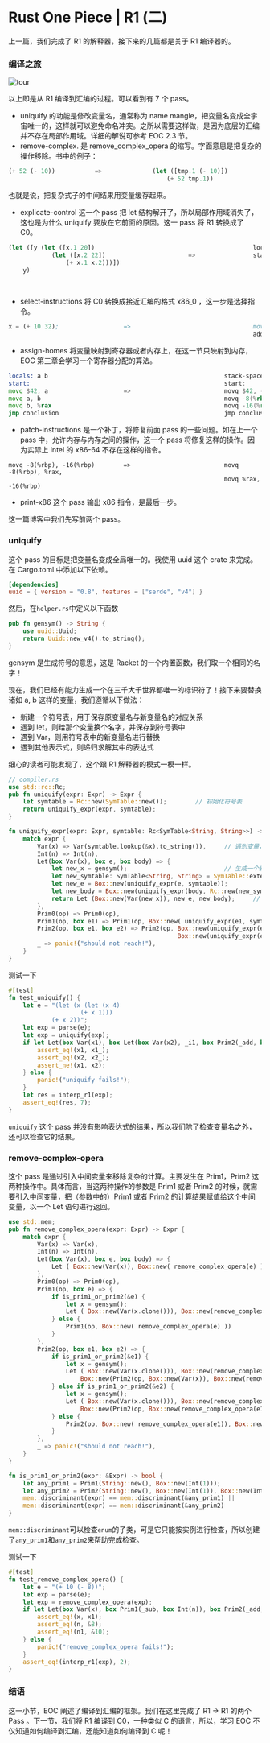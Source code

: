 # Rust One Piece | R1 (二)

上一篇，我们完成了 R1 的解释器，接下来的几篇都是关于 R1 编译器的。

### 编译之旅

![tour](./graphs/tour.png)

以上即是从 R1 编译到汇编的过程。可以看到有 7 个 pass。

+ uniquify 的功能是修改变量名，通常称为 name mangle，把变量名变成全宇宙唯一的，这样就可以避免命名冲突。之所以需要这样做，是因为底层的汇编并不存在局部作用域。详细的解说可参考 EOC 2.3 节。
+ remove-complex. 是 remove_complex_opera 的缩写。字面意思是把复杂的操作移除。书中的例子：

```lisp
(+ 52 (- 10))           =>              (let ([tmp.1 (- 10)])
                                            (+ 52 tmp.1))
```

也就是说，把复杂式子的中间结果用变量缓存起来。

+ explicate-control 这一个 pass 把 let 结构解开了，所以局部作用域消失了，这也是为什么 uniquify 要放在它前面的原因。这一 pass 将 R1 转换成了 C0。

```lisp
(let ([y (let ([x.1 20])                                            locals: y x.1 x.2
            (let ([x.2 22])                       =>                start: 
                (+ x.1 x.2)))])                                         x.1 = 20;
    y)                                                                  x.2 = 22;
                                                                        y = (+ x.1 x.2);
                                                                        return y;
```

+ select-instructions 将 C0 转换成接近汇编的格式 x86_0 ，这一步是选择指令。

```lisp
x = (+ 10 32);                  =>                                  movq $10, x
                                                                    addq $32, x
```

+ assign-homes 将变量映射到寄存器或者内存上，在这一节只映射到内存，EOC 第三章会学习一个寄存器分配的算法。

```asm
locals: a b                                                 stack-space: 16
start:                                                      start:
movq $42, a                     =>                          movq $42, -8(%rbp)
movq a, b                                                   movq -8(%rbp), -16(%rbp)
movq b, %rax                                                movq -16(%rbp), %rax
jmp conclusion                                              jmp conclusion 
```

+ patch-instructions 是一个补丁，将修复前面 pass 的一些问题。如在上一个 pass 中，允许内存与内存之间的操作，这一个 pass 将修复这样的操作。因为实际上 intel 的 x86-64 不存在这样的指令。

```
movq -8(%rbp), -16(%rbp)        =>                          movq -8(%rbp), %rax,
                                                            movq %rax, -16(%rbp)
```

+ print-x86 这个 pass 输出 x86 指令，是最后一步。

这一篇博客中我们先写前两个 pass。

### uniquify

这个 pass 的目标是把变量名变成全局唯一的。我使用 uuid 这个 crate 来完成。在 Cargo.toml 中添加以下依赖。

```toml
[dependencies]
uuid = { version = "0.8", features = ["serde", "v4"] }
```

然后，在`helper.rs`中定义以下函数

```rs
pub fn gensym() -> String {
    use uuid::Uuid;
    return Uuid::new_v4().to_string();
}
```

gensym 是生成符号的意思，这是 Racket 的一个内置函数，我们取一个相同的名字！

现在，我们已经有能力生成一个在三千大千世界都唯一的标识符了！接下来要替换诸如 a, b 这样的变量，我们遵循以下做法：

+ 新建一个符号表，用于保存原变量名与新变量名的对应关系
+ 遇到 let，则给那个变量换个名字，并保存到符号表中
+ 遇到 Var，则用符号表中的新变量名进行替换
+ 遇到其他表示式，则递归求解其中的表达式

细心的读者可能发现了，这个跟 R1 解释器的模式一模一样。

```rs
// compiler.rs
use std::rc::Rc;
pub fn uniquify(expr: Expr) -> Expr {
    let symtable = Rc::new(SymTable::new());        // 初始化符号表
    return uniquify_expr(expr, symtable);
}

fn uniquify_expr(expr: Expr, symtable: Rc<SymTable<String, String>>) -> Expr {
    match expr {
        Var(x) => Var(symtable.lookup(&x).to_string()),     // 遇到变量，则查表中的新名字
        Int(n) => Int(n),
        Let(box Var(x), box e, box body) => {
            let new_x = gensym();                           // 生成一个新名字
            let new_symtable: SymTable<String, String> = SymTable::extend(hashmap!(x => new_x.clone()), &symtable);
            let new_e = Box::new(uniquify_expr(e, symtable));
            let new_body = Box::new(uniquify_expr(body, Rc::new(new_symtable)));
            return Let (Box::new(Var(new_x)), new_e, new_body);     // 用新名字重新生成 let
        },
        Prim0(op) => Prim0(op),
        Prim1(op, box e1) => Prim1(op, Box::new( uniquify_expr(e1, symtable))),
        Prim2(op, box e1, box e2) => Prim2(op, Box::new(uniquify_expr(e1, Rc::clone(&symtable))), 
                                               Box::new(uniquify_expr(e2, symtable))),
        _ => panic!("should not reach!"),
    }
}
```

测试一下

```rs
#[test]
fn test_uniquify() {
    let e = "(let (x (let (x 4) 
                    (+ x 1)))
            (+ x 2))";
    let exp = parse(e);
    let exp = uniquify(exp);
    if let Let(box Var(x1), box Let(box Var(x2), _i1, box Prim2(_add, box Var(x2_), box _i2)), box Prim2(_add1, box Var(x1_), box _i3)) = &exp {
        assert_eq!(x1, x1_);
        assert_eq!(x2, x2_);
        assert_ne!(x1, x2);
    } else {
        panic!("uniquify fails!");
    }
    let res = interp_r1(exp);
    assert_eq!(res, 7);
}
```
`uniquify` 这个 pass 并没有影响表达式的结果，所以我们除了检查变量名之外，还可以检查它的结果。

### remove-complex-opera

这个 pass 是通过引入中间变量来移除复杂的计算。主要发生在 Prim1，Prim2 这两种操作中。具体而言，当这两种操作的参数是 Prim1 或者 Prim2 的时候，就需要引入中间变量，把（参数中的）Prim1 或者 Prim2 的计算结果赋值给这个中间变量，以一个 Let 语句进行返回。

```rs
use std::mem;
pub fn remove_complex_opera(expr: Expr) -> Expr {
    match expr {
        Var(x) => Var(x),
        Int(n) => Int(n),
        Let(box Var(x), box e, box body) => {
            Let ( Box::new(Var(x)), Box::new( remove_complex_opera(e) ), Box::new( remove_complex_opera(body) ))
        },
        Prim0(op) => Prim0(op),
        Prim1(op, box e) => {
            if is_prim1_or_prim2(&e) {
                let x = gensym();
                Let ( Box::new(Var(x.clone())), Box::new(remove_complex_opera(e)), Box::new(Prim1(op, Box::new(Var(x)))))
            } else {
                Prim1(op, Box::new( remove_complex_opera(e) ))
            }
        },
        Prim2(op, box e1, box e2) => {
            if is_prim1_or_prim2(&e1) {
                let x = gensym();
                Let ( Box::new(Var(x.clone())), Box::new(remove_complex_opera(e1)), 
                    Box::new(Prim2(op, Box::new(Var(x)), Box::new(remove_complex_opera(e2)))))
            } else if is_prim1_or_prim2(&e2) {
                let x = gensym();
                Let ( Box::new(Var(x.clone())), Box::new(remove_complex_opera(e2)), 
                    Box::new(Prim2(op, Box::new(remove_complex_opera(e1)), Box::new(Var(x)))))
            } else {
                Prim2(op, Box::new( remove_complex_opera(e1)), Box::new(remove_complex_opera(e2) ))
            }
        },
        _ => panic!("should not reach!"),
    }
}

fn is_prim1_or_prim2(expr: &Expr) -> bool {
    let any_prim1 = Prim1(String::new(), Box::new(Int(1)));
    let any_prim2 = Prim2(String::new(), Box::new(Int(1)), Box::new(Int(1)));
    mem::discriminant(expr) == mem::discriminant(&any_prim1) ||
    mem::discriminant(expr) == mem::discriminant(&any_prim2)
}
```

`mem::discriminant`可以检查`enum`的子类，可是它只能按实例进行检查，所以创建了`any_prim1`和`any_prim2`来帮助完成检查。

测试一下

```rs
#[test]
fn test_remove_complex_opera() {
    let e = "(+ 10 (- 8))";
    let exp = parse(e);
    let exp = remove_complex_opera(exp);
    if let Let(box Var(x), box Prim1(_sub, box Int(n)), box Prim2(_add, box Int(n1), box Var(x1))) = &exp {
        assert_eq!(x, x1);
        assert_eq!(n, &8);
        assert_eq!(n1, &10);
    } else {
        panic!("remove_complex_opera fails!");
    }
    assert_eq!(interp_r1(exp), 2);
}
```

### 结语

这一小节，EOC 阐述了编译到汇编的框架。我们在这里完成了 R1 -> R1 的两个 Pass 。下一节，我们将 R1 编译到 C0，一种类似 C 的语言，所以，学习 EOC 不仅知道如何编译到汇编，还能知道如何编译到 C 呢！